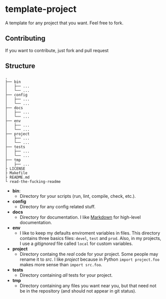 template-project
================

A template for any project that you want. Feel free to fork.

## Contributing

If you want to contribute, just fork and pull request

## Structure


```
.
├── bin
│   ├── ...
│   └── ...
├── config
│   ├── ...
│   └── ...
├── docs
│   ├── ...
│   └── ...
├── env
│   ├── ...
│   └── ...
├── project
│   ├── ...
│   └── ...
├── tests
│   ├── ...
│   └── ...
├── tmp
│   ├── ...
├ LICENSE
├ Makefile
├ README.md
└ read-the-fucking-readme
```

- **bin**:
  - Directory for your scripts (run, lint, compile, check, etc.).
- **config**
  - Directory for any config related stuff.
- **docs**
  - Directory for documentation. I like [Markdown](https://help.github.com/articles/github-flavored-markdown) for high-level documentation.
- **env**
  - I like to keep my defaults enviroment variables in files. This directory contains three basics files: `devel`, `test` and `prod`. Also, in my projects, I use a *gitignored* file called `local` for custom variables.
- **project**
  - Directory containg the *real* code for your project. Some people may rename it to *src*. I like *project* because in Python `import project.foo` makes more sense than `import src.foo`.
- **tests**
  - Directory containing *all* tests for your project.
- **tmp**
  - Directory containing any files you want near you, but that need not be in the repository (and should not appear in git status).
